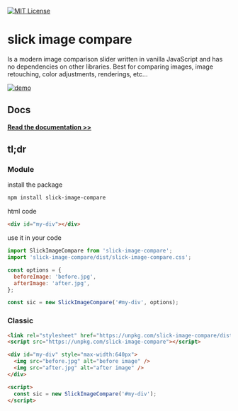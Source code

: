 <!-- PROJECT SHIELDS -->
[![MIT License][license-shield]][license-url]

# slick image compare
Is a modern image comparison slider written in vanilla JavaScript and has no dependencies on other libraries. Best for comparing images, image retouching, color adjustments, renderings, etc...

[![demo](https://raw.githubusercontent.com/lemon3/slick-image-compare/main/_assets/image-compare.gif)](https://lemon3.github.io/slick-image-compare/)

## Docs
**[Read the documentation >>](https://slick-image-compare-docs.onrender.com/)**

## tl;dr
### Module
install the package
```Bash
npm install slick-image-compare
```
html code
```html
<div id="my-div"></div>
```
use it in your code
```js
import SlickImageCompare from 'slick-image-compare';
import 'slick-image-compare/dist/slick-image-compare.css';

const options = {
  beforeImage: 'before.jpg',
  afterImage: 'after.jpg',
};

const sic = new SlickImageCompare('#my-div', options);
```

### Classic
```html
<link rel="stylesheet" href="https://unpkg.com/slick-image-compare/dist/slick-image-compare.css">
<script src="https://unpkg.com/slick-image-compare"></script>

<div id="my-div" style="max-width:640px">
  <img src="before.jpg" alt="before image" />
  <img src="after.jpg" alt="after image" />
</div>

<script>
  const sic = new SlickImageCompare('#my-div');
</script>
```

<!-- MARKDOWN LINKS & IMAGES -->
[license-shield]: https://img.shields.io/github/license/lemon3/slick-image-compare?style=for-the-badge
[license-url]: https://github.com/lemon3/slick-image-compare/blob/main/LICENSE
